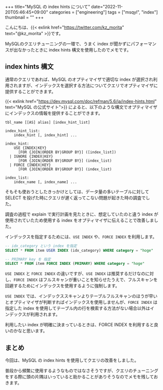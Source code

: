 +++
title="MySQL の index hints について"
date="2022-11-20T05:46:45+09:00"
categories = ["engineering"]
tags = ["msqyl", "index"]
thumbnail = ""
+++

こんにちは、{{< exlink href="https://twitter.com/kz_morita" text="@kz_morita" >}}です。

MySQLのクエリチューニングの一環で、うまく index が聞かずにパフォーマンスが出なかったときに index hints 構文を使用したのでメモです。

## index hints 構文

通常のクエリであれば、MySQL のオプティマイザで適切な index が選択され利用されますが、インデックスを選択する方法についてクエリでオプティマイザに提供することができます。

{{< exlink href="https://dev.mysql.com/doc/refman/5.6/ja/index-hints.html" text="MySQL の公式サイト">}} によると、以下のような構文でオプティマイザにインデックスの情報を提供することができます。

```
tbl_name [[AS] alias] [index_hint_list]

index_hint_list:
    index_hint [, index_hint] ...

index_hint:
    USE {INDEX|KEY}
      [FOR {JOIN|ORDER BY|GROUP BY}] ([index_list])
  | IGNORE {INDEX|KEY}
      [FOR {JOIN|ORDER BY|GROUP BY}] (index_list)
  | FORCE {INDEX|KEY}
      [FOR {JOIN|ORDER BY|GROUP BY}] (index_list)

index_list:
    index_name [, index_name] ...
```


そもそも使おうとしたきっかけとしては、データ量の多いテーブルに対して SELECT を投げた時にクエリが遅く返ってこない問題が起きた時の調査でした。

調査の過程で explain で実行計画を見たときに、想定していたのと違う index が使用されていたため使用する index をオプティマイザに伝えることで改善しました。

インデックスを指定するためには、`USE INDEX` や、`FORCE INDEX` を利用します。

```sql
-- idx_category という index を指定
SELECT * FROM item USER INDEX (idx_category) WHERE category = "hoge"

-- PRIMARY key を 指定
SELECT * FROM item FORCE INDEX (PRIMARY) WHERE category = "hoge"
```

`USE INDEX` と `FORCE INDEX` の違いですが、`USE INDEX` は推奨するだけなのに対し、`FORCE INDEX` はフルスキャンが重いことを知らせたうえで、フルスキャンを回避するためにインデックスを使用するように強制します。

`USE INDEX` では、インデックススキャンよりテーブルフルスキャンのほうが早いとオプティマイザが判断すればインデックスを使用しませんが、`FORCE INDEX` は指定した index を使用してテーブル内の行を検索する方法がない場合以外はインデックスが利用されます。

利用したい index が明確に決まっているときは、FORCE INDEX を利用すると良いのかなと思います。

## まとめ

今回は、MySQL の index hints を使用してクエリの改善をしました。

普段から頻繁に使用するようなものではなさそうですが、クエリのチューニングをする際に頭の片隅はいっていると助かることがありそうなのでメモを残しておきます。

